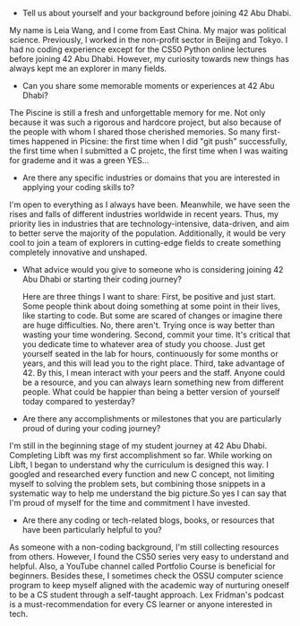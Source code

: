 - Tell us about yourself and your background before joining 42 Abu Dhabi.

My name is Leia Wang, and I come from East China. My major was political science. Previously, I worked in the non-profit sector in Beijing and Tokyo. I had no coding experience except for the CS50 Python online lectures before joining 42 Abu Dhabi. However, my curiosity towards new things has always kept me an explorer in many fields.

- Can you share some memorable moments or experiences at 42 Abu Dhabi?

The Piscine is still a fresh and unforgettable memory for me. Not only because it was such a rigorous and hardcore project, but also because of the people with whom I shared those cherished memories. So many first-times happened in Picsine: the first time when I did "git push" successfully, the first time when I  submitted a C projetc, the first time when I was waiting for grademe and it was a green YES... 

- Are there any specific industries or domains that you are interested in applying your coding skills to?

I'm open to everything as I always have been. Meanwhile, we have seen the rises and falls of different industries worldwide in recent years. Thus, my priority lies in industries that are technology-intensive, data-driven, and aim to better serve the majority of the population. Additionally, it would be very cool to join a team of explorers in cutting-edge fields to create something completely innovative and unshaped.

- What advice would you give to someone who is considering joining 42 Abu Dhabi or starting their coding journey?

  Here are three things I want to share: First, be positive and just start. Some people think about doing something at some point in their lives, like starting to code. But some are scared of changes or imagine there are huge difficulties. No, there aren't. Trying once is way better than wasting your time wondering. Second, commit your time. It's critical that you dedicate time to whatever area of study you choose. Just get yourself seated in the lab for hours, continuously for some months or years, and this will lead you to the right place. Third, take advantage of 42. By this, I mean interact with your peers and the staff. Anyone could be a resource, and you can always learn something new from different people. What could be happier than being a better version of yourself today compared to yesterday?

  

- Are there any accomplishments or milestones that you are particularly proud of during your coding journey?

I'm still in the beginning stage of my student journey at 42 Abu Dhabi. Completing Libft was my first accomplishment so far. While working on Libft, I began to understand why the curriculum is designed this way. I googled and researched every function and new C concept, not limiting myself to solving the problem sets, but combining those snippets in a systematic way to help me understand the big picture.So yes I can say that I'm proud of myself for the time and commitment I have invested.

- Are there any coding or tech-related blogs, books, or resources that have been particularly helpful to you?

As someone with a non-coding background, I'm still collecting resources from others. However, I found the CS50 series very easy to understand and helpful. Also, a YouTube channel called Portfolio Course is beneficial for beginners. Besides these, I sometimes check the OSSU computer science program to keep myself aligned with the academic way of nurturing oneself to be a CS student through a self-taught approach. Lex Fridman's podcast is a must-recommendation for every CS learner or anyone interested in tech.